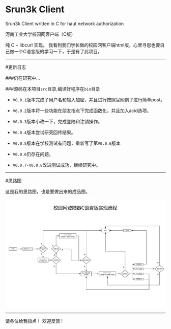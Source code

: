 
# Srun3k Client
Srun3k Client written in C for haut network authorization

河南工业大学校园网客户端（C版）

纯 C + libcurl 实现。
我看到我们学长做的校园网客户端html版，心里寻思也要自己做一个C语言版的学习一下，于是有了此项目。

----------

#更新日志

###仍在研究中...

###源码在本项目`src`目录,编译好程序在`bin`目录

- `V0.0.1`版本完成了用户名和输入加密，并且进行按照官网例子进行简单post。

- `V0.0.2`版本将一些功能在朋友指点下完成函数化，并且加入acid选项。

- `V0.0.3`版本小改一下，完成登陆和注销操作。

- `V0.0.4`版本尝试研究回传结果。

- `V0.0.5`版本在学校测试有问题，重新写了第`V0.0.6`版本

- `V0.0.6`仍存在问题。

- `V0.0.7-V0.0.8`改进测试成功，继续研究中。


----------

#思路图

这是我的思路图，也是要做出来的成品图。

 ![image](https://github.com/CHN-STUDENT/srun3k-client/blob/gh-pages/myidea.jpg)



----------
请各位给我指点！ 欢迎反馈 !   
